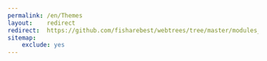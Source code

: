 ```yaml
---
permalink: /en/Themes
layout:    redirect
redirect:  https://github.com/fisharebest/webtrees/tree/master/modules_v4
sitemap:
    exclude: yes
---
```

